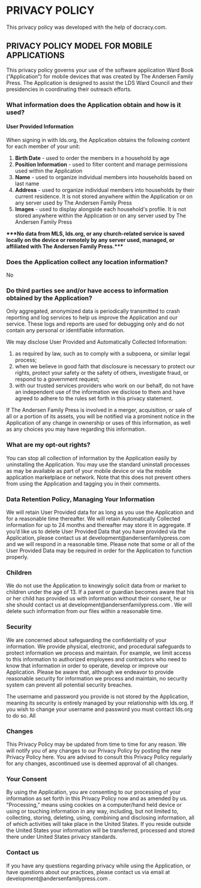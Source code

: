 <h1>PRIVACY POLICY</h1>
This privacy policy was developed with the help of docracy.com.

<h2>PRIVACY POLICY MODEL FOR MOBILE APPLICATIONS</h2>
This privacy policy governs your use of the software application Ward Book (“Application”) for
mobile devices that was created by The Andersen Family Press. The Application is designed to
assist the LDS Ward Council and their presidencies in coordinating their outreach efforts.

<h3>What information does the Application obtain and how is it used?</h3>
<h4>User Provided Information</h4>
When signing in with lds.org, the Application obtains the following content for each member of your unit:
<ol>
<li><b>Birth Date</b> - used to order the members in a household by age</li>
<li><b>Position Information</b> - used to filter content and manage permissions used within the Application</li>
<li><b>Name</b> - used to organize individual members into households based on last name</li>
<li><b>Address</b> - used to organize individual members into households by their current residence. It is not stored anywhere within the Application or on any server used by The Andersen Family Press</li>
<li><b>Images</b> - used to display alongside each household's profile. It is not stored anywhere within the Application or on any server used by The Andersen Family Press</li>
</ol>
<b>***No data from MLS, lds.org, or any church-related service is saved locally on the device or remotely by any server used, managed, or affiliated with The Andersen Family Press.***</b>

<h3>Does the Application collect any location information?</h3>
No

<h3>Do third parties see and/or have access to information obtained by the Application?</h3>
Only aggregated, anonymized data is periodically transmitted to crash reporting and log services to help us
improve the Application and our service. These logs and reports are used for debugging only and do not contain any personal or identifiable information.

We may disclose User Provided and Automatically Collected Information:
<ol>
<li>as required by law, such as to comply with a subpoena, or similar legal process;</li>
<li>when we believe in good faith that disclosure is necessary to protect our rights, protect your safety or the safety of others, investigate fraud, or respond to a government request;
<li>with our trusted services providers who work on our behalf, do not have an independent use of the information we disclose to them and have agreed to adhere to the rules set forth in this privacy statement.
</ol>

If The Andersen Family Press is involved in a merger, acquisition, or sale of all or a portion of its assets, you will be notified via a prominent notice in the Application of any change in ownership or uses of this information, as well as any choices you may have regarding this information.

<h3>What are my opt-out rights?</h3>
You can stop all collection of information by the Application easily by uninstalling the Application.
You may use the standard uninstall processes as may be available as part of your mobile device or
via the mobile application marketplace or network. Note that this does not prevent others from using the Application and tagging you in their comments.

<h3>Data Retention Policy, Managing Your Information</h3>
We will retain User Provided data for as long as you use the Application and for a reasonable time
thereafter. We will retain Automatically Collected information for up to 24 months and thereafter
may store it in aggregate. If you’d like us to delete User Provided Data that you have provided via
the Application, please contact us at development@andersenfamilypress.com and we will respond in a
reasonable time. Please note that some or all of the User Provided Data may be required in order
for the Application to function properly.

<h3>Children</h3>
We do not use the Application to knowingly solicit data from or market to children under the age
of 13. If a parent or guardian becomes aware that his or her child has provided us with information
without their consent, he or she should contact us at development@andersenfamilypress.com . We will delete
such information from our files within a reasonable time.

<h3>Security</h3>
We are concerned about safeguarding the confidentiality of your information. We provide physical,
electronic, and procedural safeguards to protect information we process and maintain. For example,
we limit access to this information to authorized employees and contractors who need to know that
information in order to operate, develop or improve our Application. Please be aware that,
although we endeavor to provide reasonable security for information we process and maintain, no
security system can prevent all potential security breaches.

The username and password you provide is not stored by the Application, meaning its security is entirely managed by your relationship with lds.org. If you wish to change your username and password you must contact lds.org to do so. All 

<h3>Changes</h3>
This Privacy Policy may be updated from time to time for any reason. We will notify you of any
changes to our Privacy Policy by posting the new Privacy Policy here. You are advised to consult 
this Privacy Policy regularly for any changes, ascontinued use is deemed approval of all changes. 

<h3>Your Consent</h3>
By using the Application, you are consenting to our processing of your information as set forth in
this Privacy Policy now and as amended by us. "Processing,” means using cookies on a
computer/hand held device or using or touching information in any way, including, but not
limited to, collecting, storing, deleting, using, combining and disclosing information, all of which
activities will take place in the United States. If you reside outside the United States your
information will be transferred, processed and stored there under United States privacy standards. 

<h3>Contact us</h3>
If you have any questions regarding privacy while using the Application, or have questions about
our practices, please contact us via email at development@andersenfamilypress.com .
